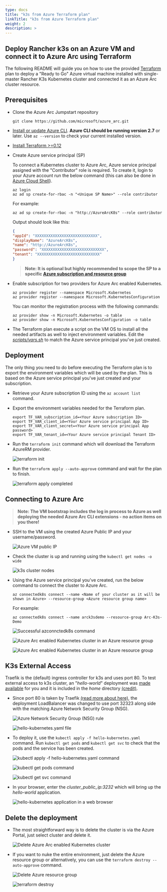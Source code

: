 ```yaml
---
type: docs
title: "k3s from Azure Terraform plan"
linkTitle: "k3s from Azure Terraform plan"
weight: 2
description: >
---
```


## Deploy Rancher k3s on an Azure VM and connect it to Azure Arc using Terraform

The following README will guide you on how to use the provided [Terraform](https://www.terraform.io/) plan to deploy a "Ready to Go" Azure virtual machine installed with single-master Rancher K3s Kubernetes cluster and connected it as an Azure Arc cluster resource.

## Prerequisites

* Clone the Azure Arc Jumpstart repository

    ```console
    git clone https://github.com/microsoft/azure_arc.git
    ```

* [Install or update Azure CLI](https://docs.microsoft.com/en-us/cli/azure/install-azure-cli?view=azure-cli-latest). **Azure CLI should be running version 2.7** or later. Use ```az --version``` to check your current installed version.

* [Install Terraform >=0.12](https://learn.hashicorp.com/terraform/getting-started/install.html)

* Create Azure service principal (SP)

    To connect a Kubernetes cluster to Azure Arc, Azure service principal assigned with the "Contributor" role is required. To create it, login to your Azure account run the below command (this can also be done in [Azure Cloud Shell](https://shell.azure.com/)).

    ```console
    az login
    az ad sp create-for-rbac -n "<Unique SP Name>" --role contributor
    ```

    For example:

    ```console
    az ad sp create-for-rbac -n "http://AzureArcK8s" --role contributor
    ```

    Output should look like this:

    ```json
    {
    "appId": "XXXXXXXXXXXXXXXXXXXXXXXXXXXX",
    "displayName": "AzureArcK8s",
    "name": "http://AzureArcK8s",
    "password": "XXXXXXXXXXXXXXXXXXXXXXXXXXXX",
    "tenant": "XXXXXXXXXXXXXXXXXXXXXXXXXXXX"
    }
    ```

    > **Note: It is optional but highly recommended to scope the SP to a specific [Azure subscription and resource group](https://docs.microsoft.com/en-us/cli/azure/ad/sp?view=azure-cli-latest)**

* Enable subscription for two providers for Azure Arc enabled Kubernetes.
  
  ```console
  az provider register --namespace Microsoft.Kubernetes
  az provider register --namespace Microsoft.KubernetesConfiguration
  ```

  You can monitor the registration process with the following commands:

  ```console
  az provider show -n Microsoft.Kubernetes -o table
  az provider show -n Microsoft.KubernetesConfiguration -o table
  ```

* The Terraform plan execute a script on the VM OS to install all the needed artifacts as well to inject environment variables. Edit the [*scripts/vars.sh*](https://github.com/microsoft/azure_arc/blob/main/azure_arc_k8s_jumpstart/rancher_k3s/azure/terraform/scripts/vars.sh) to match the Azure service principal you've just created.

## Deployment

The only thing you need to do before executing the Terraform plan is to export the environment variables which will be used by the plan. This is based on the Azure service principal you've just created and your subscription.  

* Retrieve your Azure subscription ID using the ```az account list``` command.

* Export the environment variables needed for the Terraform plan.

    ```console
    export TF_VAR_subscription_id=<Your Azure subscription ID>  
    export TF_VAR_client_id=<Your Azure service principal App ID>
    export TF_VAR_client_secret=<Your Azure service principal App password>  
    export TF_VAR_tenant_id=<Your Azure service principal Tenant ID>
    ```

* Run the ```terraform init``` command which will download the Terraform AzureRM provider.

    ![terraform init](./01.png)

* Run the ```terraform apply --auto-approve``` command and wait for the plan to finish.

    ![terraform apply completed](./02.png)

## Connecting to Azure Arc

> **Note: The VM bootstrap includes the log in process to Azure as well deploying the needed Azure Arc CLI extensions - no action items on you there!**

* SSH to the VM using the created Azure Public IP and your username/password.

    ![Azure VM public IP](./03.png)

* Check the cluster is up and running using the ```kubectl get nodes -o wide```

    ![k3s cluster nodes](./04.png)

* Using the Azure service principal you've created, run the below command to connect the cluster to Azure Arc.

    ```console
    az connectedk8s connect --name <Name of your cluster as it will be shown in Azure> --resource-group <Azure resource group name>
    ```

    For example:

    ```console
    az connectedk8s connect --name arck3sdemo --resource-group Arc-K3s-Demo
    ```

    ![Successful azconnctedk8s command](./05.png)

    ![Azure Arc enabled Kubernetes cluster in an Azure resource group](./06.png)

    ![Azure Arc enabled Kubernetes cluster in an Azure resource group](./07.png)

## K3s External Access

Traefik is the (default) ingress controller for k3s and uses port 80. To test external access to k3s cluster, an "*hello-world*" deployment was [made available](https://github.com/microsoft/azure_arc/blob/main/azure_arc_k8s_jumpstart/rancher_k3s/azure/terraform/deployment/hello-kubernetes.yaml) for you and it is included in the *home* directory [(credit)](https://github.com/paulbouwer/hello-kubernetes).

* Since port 80 is taken by Traefik [(read more about here)](https://github.com/rancher/k3s/issues/436), the deployment LoadBalancer was changed to use port 32323 along side with the matching Azure Network Security Group (NSG).

    ![Azure Network Security Group (NSG) rule](./08.png)

    ![hello-kubernetes.yaml file](./09.png)

* To deploy it, use the ```kubectl apply -f hello-kubernetes.yaml``` command. Run ```kubectl get pods``` and ```kubectl get svc``` to check that the pods and the service has been created.

    ![kubectl apply -f hello-kubernetes.yaml command](./10.png)

    ![kubectl get pods command](./11.png)

    ![kubectl get svc command](./12.png)

* In your browser, enter the *cluster_public_ip:3232* which will bring up the *hello-world* application.

    ![hello-kubernetes application in a web browser](./13.png)

## Delete the deployment

* The most straightforward way is to delete the cluster is via the Azure Portal, just select cluster and delete it.

    ![Delete Azure Arc enabled Kubernetes cluster](./14.png)

* If you want to nuke the entire environment, just delete the Azure resource group or alternatively, you can use the ```terraform destroy --auto-approve``` command.

    ![Delete Azure resource group](./15.png)

    ![terraform destroy](./16.png)
